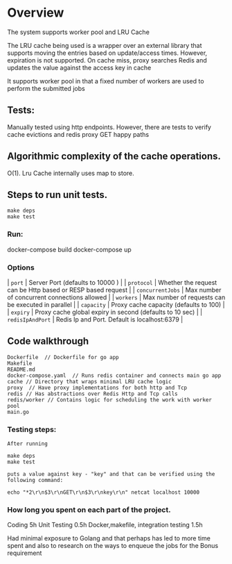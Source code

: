 # Overview
The system supports worker pool and LRU Cache

The LRU cache being used is a wrapper over an external library that supports moving the entries based on update/access times. However, expiration
is not supported. On cache miss, proxy searches Redis and updates the value against the access key in cache

It supports worker pool in that a fixed number of workers are used to perform the submitted jobs

## Tests:
Manually tested using http endpoints. However, there are tests to verify cache evictions and redis proxy GET happy paths


## Algorithmic complexity of the cache operations.
O(1). Lru Cache internally uses map to store.


## Steps to run unit tests.
```
make deps
make test
```

### Run:
docker-compose build
docker-compose up

### Options
| `port` | Server Port (defaults to 10000 ) |
| `protocol` | Whether the request can be Http based or RESP based request |
| `concurrentJobs` | Max number of concurrent connections allowed |
| `workers` | Max number of requests can be executed in parallel |
| `capacity` | Proxy cache capacity (defaults to 100) |
| `expiry` | Proxy cache global expiry in second (defaults to 10 sec) |
| `redisIpAndPort` | Redis Ip and Port. Default is localhost:6379 |

## Code walkthrough

```
Dockerfile  // Dockerfile for go app
Makefile
README.md
docker-compose.yaml  // Runs redis container and connects main go app
cache // Directory that wraps minimal LRU cache logic
proxy  // Have proxy implementations for both http and Tcp
redis // Has abstractions over Redis Http and Tcp calls
redis/worker // Contains logic for scheduling the work with worker pool
main.go
```

### Testing steps:
```
After running

make deps
make test

puts a value against key - "key" and that can be verified using the following command:

echo "*2\r\n$3\r\nGET\r\n$3\r\nkey\r\n" netcat localhost 10000
```

### How long you spent on each part of the project.
Coding 5h
Unit Testing 0.5h
Docker,makefile, integration testing 1.5h

Had minimal exposure to Golang and that perhaps has led to more time spent and also to research on the ways to enqueue the jobs for the Bonus
requirement



